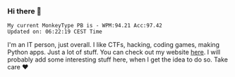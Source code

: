 ### Hi there 👋
<!-- PB START -->
```
My current MonkeyType PB is - WPM:94.21 Acc:97.42
Updated on: 06:22:19 CEST Time
```
<!-- PB END -->
I'm an IT person, just overall. I like CTFs, hacking, coding games, making Python apps. Just a lot of stuff.
You can check out my website [here](https://skill3472.github.io/).
I will probably add some interesting stuff here, when I get the idea to do so. Take care ❤️
